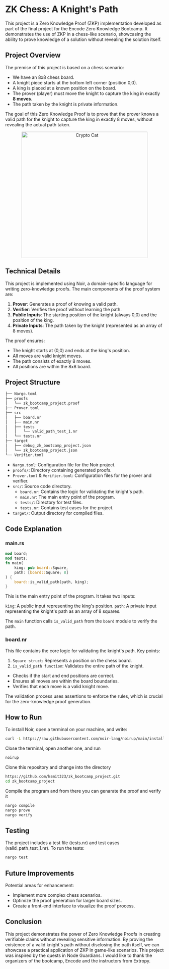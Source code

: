 # ZK Chess: A Knight's Path

This project is a Zero Knowledge Proof (ZKP) implementation developed as part of the final project for the Encode Zero Knowledge Bootcamp. It demonstrates the use of ZKP in a chess-like scenario, showcasing the ability to prove knowledge of a solution without revealing the solution itself.

## Project Overview
The premise of this project is based on a chess scenario:

- We have an 8x8 chess board.
- A knight piece starts at the bottom left corner (position 0,0).
- A king is placed at a known position on the board.
- The prover (player) must move the knight to capture the king in exactly **8 moves**.
- The path taken by the knight is private information.

The goal of this Zero Knowledge Proof is to prove that the prover knows a valid path for the knight to capture the king in exactly 8 moves, without revealing the actual path taken.

<p align="center">
  <img src="assets/chess.png" alt="Crypto Cat" width="400"/>
</p>

## Technical Details
This project is implemented using Noir, a domain-specific language for writing zero-knowledge proofs. The main components of the proof system are:

1. **Prover**: Generates a proof of knowing a valid path.
2. **Verifier**: Verifies the proof without learning the path.
3. **Public Inputs**: The starting position of the knight (always 0,0) and the position of the king.
4. **Private Inputs**: The path taken by the knight (represented as an array of 8 moves).

The proof ensures:

- The knight starts at (0,0) and ends at the king's position.
- All moves are valid knight moves.
- The path consists of exactly 8 moves.
- All positions are within the 8x8 board.

## Project Structure
```bash
├── Nargo.toml
├── proofs
│   └── zk_bootcamp_project.proof
├── Prover.toml
├── src
│   ├── board.nr
│   ├── main.nr
│   ├── tests
│   │   └── valid_path_test_1.nr
│   └── tests.nr
├── target
│   ├── debug_zk_bootcamp_project.json
│   └── zk_bootcamp_project.json
└── Verifier.toml
```
- ```Nargo.toml```: Configuration file for the Noir project.
- ```proofs/```: Directory containing generated proofs.
- ```Prover.toml``` & ```Verifier.toml```: Configuration files for the prover and verifier.
- ```src/```: Source code directory.
  - ```board.nr```: Contains the logic for validating the knight's path.
  - ```main.nr```: The main entry point of the program.
  - ```tests/```: Directory for test files.
  - ```tests.nr```: Contains test cases for the project.
- ```target/```: Output directory for compiled files.

## Code Explanation

### main.rs
```rust
mod board;
mod tests;
fn main(
    king: pub board::Square,
    path: [board::Square; 8]
) {
    board::is_valid_path(path, king);
}
```
This is the main entry point of the program. It takes two inputs:

```king```: A public input representing the king's position.
```path```: A private input representing the knight's path as an array of 8 squares.

The ```main``` function calls ```is_valid_path``` from the ```board``` module to verify the path.


### board.nr
This file contains the core logic for validating the knight's path. Key points:

1. ```Square struct```: Represents a position on the chess board.
2. ```is_valid_path function```: Validates the entire path of the knight.
  - Checks if the start and end positions are correct.
  - Ensures all moves are within the board boundaries.
  - Verifies that each move is a valid knight move.

The validation process uses assertions to enforce the rules, which is crucial for the zero-knowledge proof generation.

## How to Run

To install Noir, open a terminal on your machine, and write:
```bash
curl -L https://raw.githubusercontent.com/noir-lang/noirup/main/install | bash
```
Close the terminal, open another one, and run
```bash
noirup
```
Clone this repository and change into the directory
```bash
https://github.com/ksmit323/zk_bootcamp_project.git
cd zk_bootcamp_project
```
Compile the program and from there you can genarate the proof and verify it
```rust
nargo compile
nargo prove
nargo verify
```

## Testing

The project includes a test file (tests.nr) and test cases (valid_path_test_1.nr). To run the tests:
```rust
nargo test
```

## Future Improvements
Potential areas for enhancement:

- Implement more complex chess scenarios.
- Optimize the proof generation for larger board sizes.
- Create a front-end interface to visualize the proof process.

## Conclusion
This project demonstrates the power of Zero Knowledge Proofs in creating verifiable claims without revealing sensitive information. By proving the existence of a valid knight's path without disclosing the path itself, we can showcase a practical application of ZKP in game-like scenarios.  This project was inspired by the quests in Node Guardians.  I would like to thank the organizers of the bootcamp, Encode and the instructors from Extropy. 

